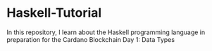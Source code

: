 # Haskell-Tutorial
In this repository, I learn about the Haskell programming language in preparation for the Cardano Blockchain
Day 1: Data Types